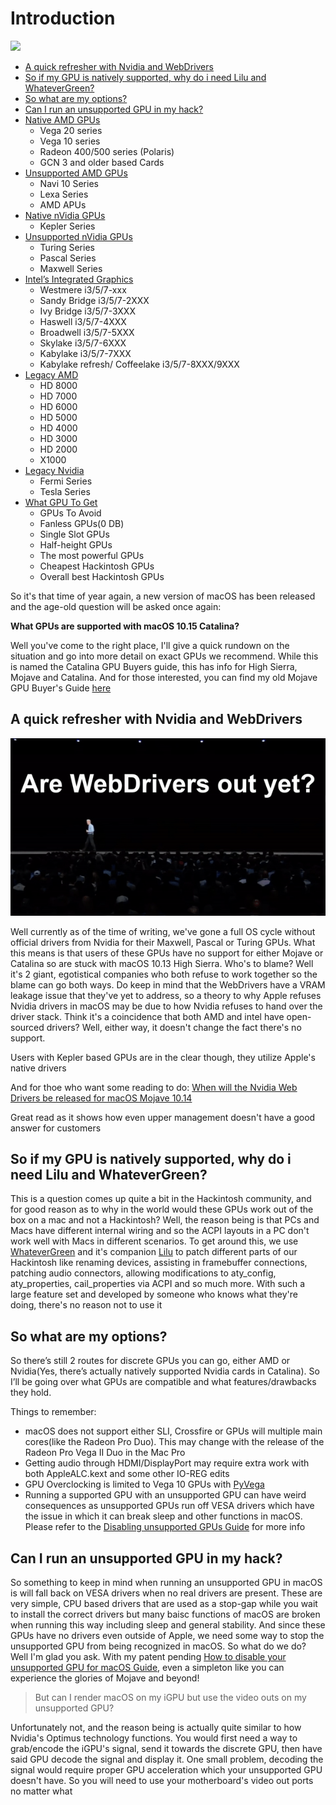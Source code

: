 # Introduction

![](https://i.imgur.com/2Wa6ugV.jpg)

* [A quick refresher with Nvidia and WebDrivers](./#A-quick-refresher-with-Nvidia-and-WebDrivers)
* [So if my GPU is natively supported, why do i need Lilu and WhateverGreen?](./#so-if-my-GPU-is-natively-supported-why-do-i-need-Lilu-and-WhateverGreen)
* [So what are my options?](./#so-what-are-my-options)
* [Can I run an unsupported GPU in my hack?](./#can-I-run-an-unsupported-GPU-in-my-hack)
* [Native AMD GPUs](amd-gpu.md)
  * Vega 20 series
  * Vega 10 series
  * Radeon 400/500 series \(Polaris\)
  * GCN 3 and older based Cards
* [Unsupported AMD GPUs](amd-gpu.md#Unsupported-AMD-GPUs)
  * Navi 10 Series
  * Lexa Series
  * AMD APUs
* [Native nVidia GPUs](nvidia-gpu.md)
  * Kepler Series
* [Unsupported nVidia GPUs](nvidia-gpu.md#Unsupported-nVidia-GPUs)
  * Turing Series
  * Pascal Series
  * Maxwell Series
* [Intel’s Integrated Graphics](intel-gpu.md)
  * Westmere i3/5/7-xxx
  * Sandy Bridge i3/5/7-2XXX
  * Ivy Bridge i3/5/7-3XXX
  * Haswell i3/5/7-4XXX
  * Broadwell i3/5/7-5XXX
  * Skylake i3/5/7-6XXX
  * Kabylake i3/5/7-7XXX
  * Kabylake refresh/ Coffeelake i3/5/7-8XXX/9XXX
* [Legacy AMD](Legacy-AMD.md)
   * HD 8000
   * HD 7000
   * HD 6000
   * HD 5000
   * HD 4000
   * HD 3000
   * HD 2000
   * X1000
* [Legacy Nvidia](Legacy-NVIDIA.md)
   * Fermi Series
   * Tesla Series
* [What GPU To Get](what-gpu-to-get.md)
  * GPUs To Avoid
  * Fanless GPUs\(0 DB\)
  * Single Slot GPUs
  * Half-height GPUs
  * The most powerful GPUs
  * Cheapest Hackintosh GPUs
  * Overall best Hackintosh GPUs

So it's that time of year again, a new version of macOS has been released and the age-old question will be asked once again:

**What GPUs are supported with macOS 10.15 Catalina?**

Well you've come to the right place, I'll give a quick rundown on the situation and go into more detail on exact GPUs we recommend. While this is named the Catalina GPU Buyers guide, this has info for High Sierra, Mojave and Catalina. And for those interested, you can find my old Mojave GPU Buyer's Guide [here](https://www.reddit.com/r/hackintosh/comments/b91vf5/mojave_gpu_buyers_guide/)

## A quick refresher with Nvidia and WebDrivers

![WebDrivers](.gitbook/assets/webdrivers%20%281%29.gif)

Well currently as of the time of writing, we've gone a full OS cycle without official drivers from Nvidia for their Maxwell, Pascal or Turing GPUs. What this means is that users of these GPUs have no support for either Mojave or Catalina so are stuck with macOS 10.13 High Sierra. Who's to blame? Well it's 2 giant, egotistical companies who both refuse to work together so the blame can go both ways. Do keep in mind that the WebDrivers have a VRAM leakage issue that they've yet to address, so a theory to why Apple refuses Nvidia drivers in macOS may be due to how Nvidia refuses to hand over the driver stack. Think it's a coincidence that both AMD and intel have open-sourced drivers? Well, either way, it doesn't change the fact there's no support.

Users with Kepler based GPUs are in the clear though, they utilize Apple's native drivers

And for thoe who want some reading to do: [When will the Nvidia Web Drivers be released for macOS Mojave 10.14 ](https://devtalk.nvidia.com/default/topic/1042520/drivers/-when-will-the-nvidia-web-drivers-be-released-for-macos-mojave-10-14-/post/5358999/#5358999)

Great read as it shows how even upper management doesn't have a good answer for customers

## So if my GPU is natively supported, why do i need Lilu and WhateverGreen?

This is a question comes up quite a bit in the Hackintosh community, and for good reason as to why in the world would these GPUs work out of the box on a mac and not a Hackintosh? Well, the reason being is that PCs and Macs have different internal wiring and so the ACPI layouts in a PC don't work well with Macs in different scenarios. To get around this, we use [WhateverGreen](https://github.com/acidanthera/WhateverGreen/releases) and it's companion [Lilu](https://github.com/acidanthera/Lilu/releases) to patch different parts of our Hackintosh like renaming devices, assisting in framebuffer connections, patching audio connectors, allowing modifications to aty\_config, aty\_properties, cail\_properties via ACPI and so much more. With such a large feature set and developed by someone who knows what they're doing, there's no reason not to use it

## So what are my options?

So there’s still 2 routes for discrete GPUs you can go, either AMD or Nvidia\(Yes, there’s actually natively supported Nvidia cards in Catalina\). So I’ll be going over what GPUs are compatible and what features/drawbacks they hold.

Things to remember:

* macOS does not support either SLI, Crossfire or GPUs will multiple main cores\(like the Radeon Pro Duo\). This may change with the release of the Radeon Pro Vega II Duo in the Mac Pro
* Getting audio through HDMI/DisplayPort may require extra work with both AppleALC.kext and some other IO-REG edits
* GPU Overclocking is limited to Vega 10 GPUs with [PyVega](https://github.com/corpnewt/PyVega)
* Running a supported GPU with an unsupported GPU can have weird consequences as unsupported GPUs run off VESA drivers which have the issue in which it can break sleep and other functions in macOS. Please refer to the [Disabling unsupported GPUs Guide](https://github.com/khronokernel/How-to-disable-your-unsupported-GPU-for-MacOS) for more info

## Can I run an unsupported GPU in my hack?

So something to keep in mind when running an unsupported GPU in macOS is will fall back on VESA drivers when no real drivers are present. These are very simple, CPU based drivers that are used as a stop-gap while you wait to install the correct drivers but many baisc functions of macOS are broken when running this way including sleep and general stability. And since these GPUs have no drivers even outside of Apple, we need some way to stop the unsupported GPU from being recognized in macOS. So what do we do? Well I'm glad you ask. With my patent pending [How to disable your unsupported GPU for macOS Guide](https://github.com/khronokernel/How-to-disable-your-unsupported-GPU-for-MacOS/blob/master/README.md), even a simpleton like you can experience the glories of Mojave and beyond!

> But can I render macOS on my iGPU but use the video outs on my unsupported GPU?

Unfortunately not, and the reason being is actually quite similar to how Nvidia's Optimus technology functions. You would first need a way to grab/encode the iGPU's signal, send it towards the discrete GPU, then have said GPU decode the signal and display it. One small problem, decoding the signal would require proper GPU acceleration which your unsupported GPU doesn't have. So you will need to use your motherboard's video out ports no matter what

